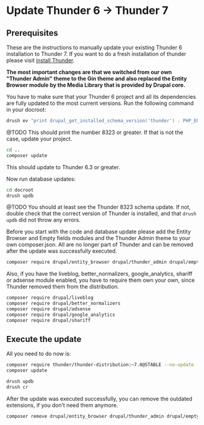 # Update Thunder 6 -> Thunder 7

## Prerequisites

These are the instructions to manually update your existing Thunder 6 installation to Thunder 7. If
you want to do a fresh installation of thunder please visit [install Thunder](../setup.md#install-thunder).

**The most important changes are that we switched from our own "Thunder Admin" theme to the Gin theme and also replaced
the Entity Browser module by the Media Library that is provided by Drupal core.**

You have to make sure that your Thunder 6 project and all its dependencies are fully updated to the most current
versions. Run the following command in your docroot:

```bash
drush ev "print drupal_get_installed_schema_version('thunder') . PHP_EOL;"
```

@TODO This should print the number 8323 or greater. If that is not the case, update your project.

```bash
cd ..
composer update
```

This should update to Thunder 6.3 or greater.

Now run database updates:

```bash
cd docroot
drush updb
```

@TODO You should at least see the Thunder 8323 schema update. If not, double check that the correct version of Thunder
is installed, and that `drush updb` did not throw any errors.

Before you start with the code and database update please add the Entity Browser and Empty fields modules and the
Thunder Admin theme to
your own composer.json. All are no longer part of Thunder and can be removed after the update was successfully
executed.

```bash
composer require drupal/entity_browser drupal/thunder_admin drupal/empty_fields
```

Also, if you have the liveblog, better_normalizers, google_analytics, shariff or adsense module enabled, you have to
require them own your own, since Thunder removed them from the distribution.

```bash
composer require drupal/liveblog
composer require drupal/better_normalizers
composer require drupal/adsense
composer require drupal/google_analytics
composer require drupal/shariff
```

## Execute the update

All you need to do now is:

```bash
composer require thunder/thunder-distribution:~7.0@STABLE --no-update
composer update

drush updb
drush cr
```

After the update was executed successfully, you can remove the outdated extensions, if you don't need them anymore.

```bash
composer remove drupal/entity_browser drupal/thunder_admin drupal/empty_fields
```
